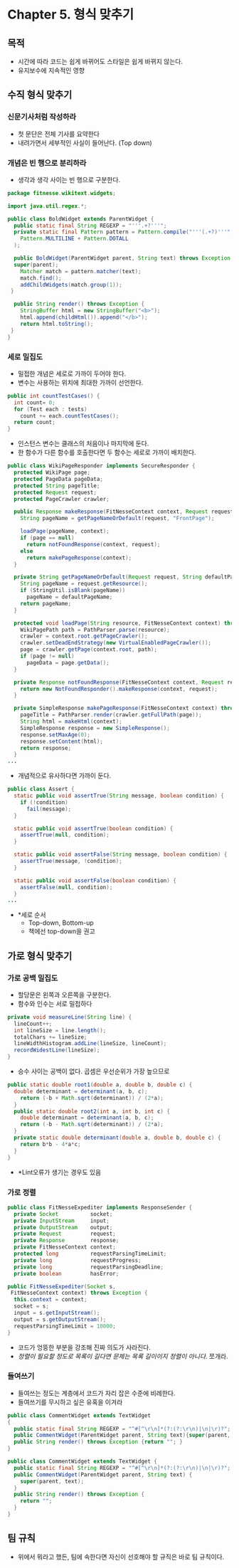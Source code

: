 # Chapter 5. 형식 맞추기

## 목적

- 시간에 따라 코드는 쉽게 바뀌어도 스타일은 쉽게 바뀌지 않는다.
- 유지보수에 지속적인 영향

## 수직 형식 맞추기

### 신문기사처럼 작성하라

- 첫 문단은 전체 기사를 요약한다
- 내려가면서 세부적인 사실이 들어난다. (Top down)

### 개념은 빈 행으로 분리하라

- 생각과 생각 사이는 빈 행으로 구분한다.

``` java
package fitnesse.wikitext.widgets;

import java.util.regex.*;

public class BoldWidget extends ParentWidget {
  public static final String REGEXP = "'''.+?'''";
  private static final Pattern pattern = Pattern.compile("'''(.+?)'''",
    Pattern.MULTILINE + Pattern.DOTALL
  );

  public BoldWidget(ParentWidget parent, String text) throws Exception {
  super(parent);
    Matcher match = pattern.matcher(text);
    match.find();
    addChildWidgets(match.group(1));
 }

  public String render() throws Exception {
    StringBuffer html = new StringBuffer("<b>");
    html.append(childHtml()).append("</b>");
    return html.toString();
 }
}
```

### 세로 밀집도

- 밀접한 개념은 세로로 가까이 두어야 한다.
- 변수는 사용하는 위치에 최대한 가까이 선언한다.

``` java
public int countTestCases() {
  int count= 0;
  for (Test each : tests)
    count += each.countTestCases();
  return count;
}
```

- 인스턴스 변수는 클래스의 처음이나 마지막에 둔다.
- 한 함수가 다른 함수를 호출한다면 두 함수는 세로로 가까이 배치한다.

``` java
public class WikiPageResponder implements SecureResponder {
  protected WikiPage page;
  protected PageData pageData;
  protected String pageTitle;
  protected Request request;
  protected PageCrawler crawler;

  public Response makeResponse(FitNesseContext context, Request request) throws Exception {
    String pageName = getPageNameOrDefault(request, "FrontPage");

    loadPage(pageName, context);
    if (page == null)
      return notFoundResponse(context, request);
    else
      return makePageResponse(context);
  }

  private String getPageNameOrDefault(Request request, String defaultPageName) {
    String pageName = request.getResource();
    if (StringUtil.isBlank(pageName))
      pageName = defaultPageName;
    return pageName;
  }

  protected void loadPage(String resource, FitNesseContext context) throws Exception {
    WikiPagePath path = PathParser.parse(resource);
    crawler = context.root.getPageCrawler();
    crawler.setDeadEndStrategy(new VirtualEnabledPageCrawler());
    page = crawler.getPage(context.root, path);
    if (page != null)
      pageData = page.getData();
  }

  private Response notFoundResponse(FitNesseContext context, Request request) throws Exception {
    return new NotFoundResponder().makeResponse(context, request);
  }

  private SimpleResponse makePageResponse(FitNesseContext context) throws Exception {
    pageTitle = PathParser.render(crawler.getFullPath(page));
    String html = makeHtml(context);
    SimpleResponse response = new SimpleResponse();
    response.setMaxAge(0);
    response.setContent(html);
    return response;
  }
...
```

- 개념적으로 유사하다면 가까이 둔다.

``` java
public class Assert {
  static public void assertTrue(String message, boolean condition) {
    if (!condition)
      fail(message);
  }

  static public void assertTrue(boolean condition) {
    assertTrue(null, condition);
  }

  static public void assertFalse(String message, boolean condition) {
    assertTrue(message, !condition);
  }

  static public void assertFalse(boolean condition) {
    assertFalse(null, condition);
  }
...
```

- *세로 순서
  - Top-down, Bottom-up
  - 책에선 top-down을 권고

## 가로 형식 맞추기

### 가로 공백 밀집도

- 할당문은 왼쪽과 오른쪽을 구분한다.
- 함수와 인수는 서로 밀접하다

``` java
private void measureLine(String line) {
  lineCount++;
  int lineSize = line.length();
  totalChars += lineSize;
  lineWidthHistogram.addLine(lineSize, lineCount);
  recordWidestLine(lineSize);
}
```

- 승수 사이는 공백이 없다. 곱셈은 우선순위가 가장 높으므로

``` java
public static double root1(double a, double b, double c) {
  double determinant = determinant(a, b, c);
    return (-b + Math.sqrt(determinant)) / (2*a);
  }
  public static double root2(int a, int b, int c) {
    double determinant = determinant(a, b, c);
    return (-b - Math.sqrt(determinant)) / (2*a);
  }
  private static double determinant(double a, double b, double c) {
    return b*b - 4*a*c;
  }
}

```

- *Lint오류가 생기는 경우도 있음

### 가로 정렬

``` java
public class FitNesseExpediter implements ResponseSender {
  private Socket          socket;
  private InputStream     input;
  private OutputStream    output;
  private Request         request;
  private Response        response;
  private FitNesseContext context;
  protected long          requestParsingTimeLimit;
  private long            requestProgress;
  private long            requestParsingDeadline;
  private boolean         hasError;

public FitNesseExpediter(Socket s,
 FitNesseContext context) throws Exception {
  this.context = context;
  socket = s;
  input = s.getInputStream();
  output = s.getOutputStream();
  requestParsingTimeLimit = 10000;
}
```

- 코드가 엉뚱한 부분을 강조해 진짜 의도가 사라진다.
- *정렬이 필요할 정도로 목록이 길다면 문제는 목록 길이이지 정렬이 아니다.* 쪼개라.

### 들여쓰기

- 들여쓰는 정도는 계층에서 코드가 자리 잡은 수준에 비례한다.
- 들여쓰기를 무시하고 싶은 유혹을 이겨라

``` java
public class CommentWidget extends TextWidget
{
  public static final String REGEXP = "^#[^\r\n]*(?:(?:\r\n)|\n|\r)?";
  public CommentWidget(ParentWidget parent, String text){super(parent, text);}
  public String render() throws Exception {return ""; }
}
```

``` java
public class CommentWidget extends TextWidget {
  public static final String REGEXP = "^#[^\r\n]*(?:(?:\r\n)|\n|\r)?";
  public CommentWidget(ParentWidget parent, String text) {
    super(parent, text);
  }
  public String render() throws Exception {
    return "";
  }
}
```

## 팀 규칙

- 위에서 뭐라고 했든, 팀에 속한다면 자신이 선호해야 할 규직은 바로 팀 규칙이다.
